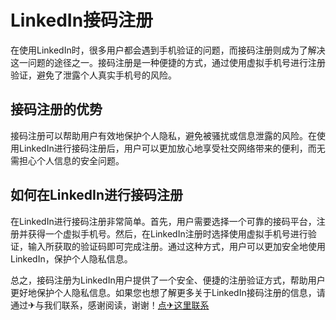 # LinkedIn接码注册

在使用LinkedIn时，很多用户都会遇到手机验证的问题，而接码注册则成为了解决这一问题的途径之一。接码注册是一种便捷的方式，通过使用虚拟手机号进行注册验证，避免了泄露个人真实手机号的风险。

## 接码注册的优势

接码注册可以帮助用户有效地保护个人隐私，避免被骚扰或信息泄露的风险。在使用LinkedIn进行接码注册后，用户可以更加放心地享受社交网络带来的便利，而无需担心个人信息的安全问题。

## 如何在LinkedIn进行接码注册

在LinkedIn进行接码注册非常简单。首先，用户需要选择一个可靠的接码平台，注册并获得一个虚拟手机号。然后，在LinkedIn注册时选择使用虚拟手机号进行验证，输入所获取的验证码即可完成注册。通过这种方式，用户可以更加安全地使用LinkedIn，保护个人隐私信息。

总之，接码注册为LinkedIn用户提供了一个安全、便捷的注册验证方式，帮助用户更好地保护个人隐私信息。如果您也想了解更多关于LinkedIn接码注册的信息，请通过✈与我们联系，感谢阅读，谢谢！[点✈这里联系](https://w.k02.cc)